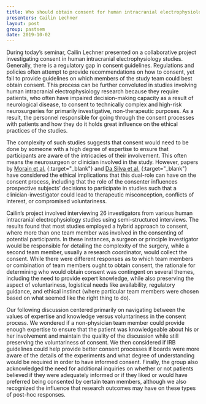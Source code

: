 ```yaml
---
title: Who should obtain consent for human intracranial electrophysiology studies?
presenters: Cailin Lechner
layout: post
group: pastsem
date: 2019-10-02
---
```


During today’s seminar, Cailin Lechner presented on a collaborative project investigating consent in human intracranial electrophysiology 
studies. Generally, there is a regulatory gap in consent guidelines. Regulations and policies often attempt to provide recommendations on 
how to consent, yet fail to provide guidelines on which members of the study team could best obtain consent. This process can be further 
convoluted in studies involving human intracranial electrophysiology research because they require patients, who often have impaired 
decision-making capacity as a result of neurological disease, to consent to technically complex and high-risk neurosurgeries for primarily 
investigative, non-therapeutic purposes. As a result, the personnel responsible for going through the consent processes with patients and 
how they do it holds great influence on the ethical practices of the studies. 

The complexity of such studies suggests that consent would need to be done by someone with a high degree of expertise to ensure that participants are
aware of the intricacies of their involvement. This often means the neurosurgeon or clinician involved in the study. However, papers by
[Morain et al.]( https://www.tandfonline.com/doi/full/10.1080/15265161.2019.1572811) {:target="_blank"} and 
[Da Silva et al.]( https://www.tandfonline.com/doi/full/10.1080/15265161.2019.1572817) {:target="_blank"} have considered the ethical implications that this dual-role can have on the consent process, including that the role of the consenter influences prospective subjects’ decisions to participate in studies such that a clinician-investigator could lead to therapeutic misconception, conflicts of interest, or compromised voluntariness.

Cailin’s project involved interviewing 26 investigators from various human intracranial electrophysiology studies using semi-structured
interviews. The results found that most studies employed a hybrid approach to consent,
where more than one team member was involved in the consenting of potential participants. In these instances, a surgeon or principle 
investigator would be responsible for detailing the complexity of the surgery, while a second team member, usually a research coordinator,
would collect the consent. While there were different responses as to which team members or combination of team members ought to obtain 
consent, the rationale for determining who would obtain consent was contingent on several themes, including the need to provide expert 
knowledge, while also preserving the aspect of voluntariness, logistical needs like availability, regulatory guidance, and ethical 
instinct (where particular team members were chosen based on what seemed like the right thing to do).

Our following discussion centered primarily on navigating between the values of expertise and knowledge versus voluntariness in the 
consent process. We wondered if a non-physician team member could provide enough expertise to ensure that the patient was knowledgeable 
about his or her involvement and maintain the quality of the discussion while still preserving the voluntariness of consent. We then 
considered if IRB guidelines could help provide better consent processes if boards were more aware of the details of the experiments 
and what degree of understanding would be required in order to have informed consent. Finally, the group also acknowledged the need for
additional inquiries on whether or not patients believed if they were adequately informed or if they liked or would have preferred
being consented by certain team members, although we also recognized the influence that research outcomes may have on these types of 
post-hoc responses.


